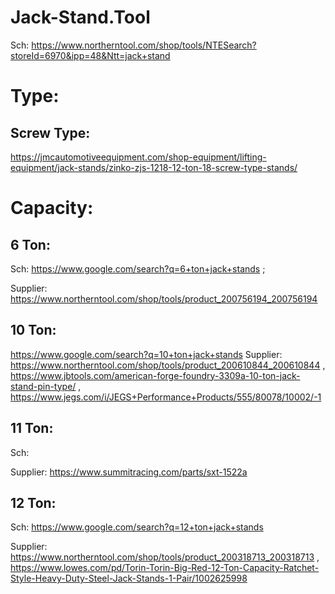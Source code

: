 # Jack-Stand.Tool
Sch: https://www.northerntool.com/shop/tools/NTESearch?storeId=6970&ipp=48&Ntt=jack+stand

# Type:
## Screw Type:
https://jmcautomotiveequipment.com/shop-equipment/lifting-equipment/jack-stands/zinko-zjs-1218-12-ton-18-screw-type-stands/

# Capacity:
## 6 Ton:
Sch: https://www.google.com/search?q=6+ton+jack+stands ;

Supplier: https://www.northerntool.com/shop/tools/product_200756194_200756194

## 10 Ton:
https://www.google.com/search?q=10+ton+jack+stands Supplier: https://www.northerntool.com/shop/tools/product_200610844_200610844 , https://www.jbtools.com/american-forge-foundry-3309a-10-ton-jack-stand-pin-type/ , https://www.jegs.com/i/JEGS+Performance+Products/555/80078/10002/-1

## 11 Ton:
Sch: 

Supplier: https://www.summitracing.com/parts/sxt-1522a

## 12 Ton:
Sch: https://www.google.com/search?q=12+ton+jack+stands

Supplier: https://www.northerntool.com/shop/tools/product_200318713_200318713 , https://www.lowes.com/pd/Torin-Torin-Big-Red-12-Ton-Capacity-Ratchet-Style-Heavy-Duty-Steel-Jack-Stands-1-Pair/1002625998

